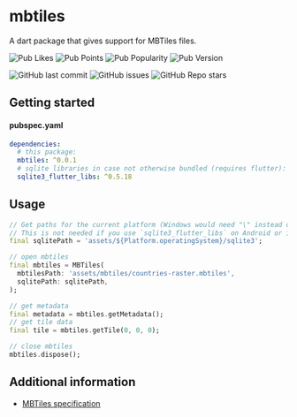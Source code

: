 # mbtiles

A dart package that gives support for MBTiles files.

![Pub Likes](https://img.shields.io/pub/likes/mbtiles)
![Pub Points](https://img.shields.io/pub/points/mbtiles)
![Pub Popularity](https://img.shields.io/pub/popularity/mbtiles)
![Pub Version](https://img.shields.io/pub/v/mbtiles)

![GitHub last commit](https://img.shields.io/github/last-commit/josxha/dart_mbtiles)
![GitHub issues](https://img.shields.io/github/issues/josxha/dart_mbtiles)
![GitHub Repo stars](https://img.shields.io/github/stars/josxha/dart_mbtiles?style=social)

## Getting started

#### pubspec.yaml
```yaml
dependencies:
  # this package:
  mbtiles: ^0.0.1
  # sqlite libraries in case not otherwise bundled (requires flutter):
  sqlite3_flutter_libs: ^0.5.18
```

## Usage

```dart
// Get paths for the current platform (Windows would need "\" instead of "/"). 
// This is not needed if you use `sqlite3_flutter_libs` on Android or iOS.
final sqlitePath = 'assets/${Platform.operatingSystem}/sqlite3';

// open mbtiles
final mbtiles = MBTiles(
  mbtilesPath: 'assets/mbtiles/countries-raster.mbtiles',
  sqlitePath: sqlitePath,
);

// get metadata
final metadata = mbtiles.getMetadata();
// get tile data
final tile = mbtiles.getTile(0, 0, 0);

// close mbtiles
mbtiles.dispose();
```

## Additional information

- [MBTiles specification](https://github.com/mapbox/mbtiles-spec)
